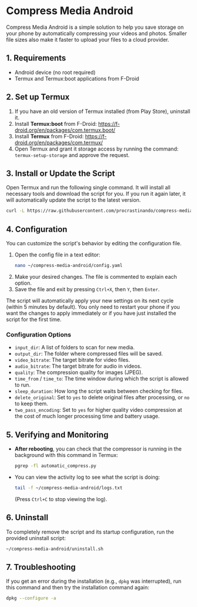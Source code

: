 <!-- # Compress Media Android
Compress Media Android is a simple solution to help you save storage on your phone by automatically compressing your videos and photos. Smaller file sizes make it easier and faster to upload your files to a cloud provider.

### 1. Requirements
* Android device (no root required)
### 2. Set up Termux
* If you have termux installed, uninstall it.
* Install Termux:boot https://f-droid.org/en/packages/com.termux.boot/
* Install Termux https://f-droid.org/en/packages/com.termux/
* **Give storage access to termux**
### 3. Install/update the script
Open Termux and run the following command:
```
curl -L https://raw.githubusercontent.com/procrastinando/compress-media-android/master/install.sh | bash
```
### 4. Verifying the Script
Restart the phone, To check that the compressor is running in the background, run the following command in Termux:
```
pgrep -fl automatic_compress.py
```
You can set your own configuration running the command `nano ~/compress-media-android/config.txt`, ctrl X Y to save, every modification requires the phone to restart.
### 5. Troubleshooting
If you get an error during the installation, run this command: `dpkg --configure -a` select `N` and try again. -->

# Compress Media Android

Compress Media Android is a simple solution to help you save storage on your phone by automatically compressing your videos and photos. Smaller file sizes also make it faster to upload your files to a cloud provider.

## 1. Requirements
*   Android device (no root required)
*   Termux and Termux:boot applications from F-Droid

## 2. Set up Termux
1.  If you have an old version of Termux installed (from Play Store), uninstall it.
2.  Install **Termux:boot** from F-Droid: https://f-droid.org/en/packages/com.termux.boot/
3.  Install **Termux** from F-Droid: https://f-droid.org/en/packages/com.termux/
4.  Open Termux and grant it storage access by running the command: `termux-setup-storage` and approve the request.

## 3. Install or Update the Script
Open Termux and run the following single command. It will install all necessary tools and download the script for you. If you run it again later, it will automatically update the script to the latest version.

```bash
curl -L https://raw.githubusercontent.com/procrastinando/compress-media-android/master/install-update.sh | bash
```

## 4. Configuration
You can customize the script's behavior by editing the configuration file.

1.  Open the config file in a text editor:
    ```bash
    nano ~/compress-media-android/config.yaml
    ```
2.  Make your desired changes. The file is commented to explain each option.
3.  Save the file and exit by pressing `Ctrl+X`, then `Y`, then `Enter`.

The script will automatically apply your new settings on its next cycle (within 5 minutes by default). You only need to restart your phone if you want the changes to apply immediately or if you have just installed the script for the first time.

### Configuration Options
*   `input_dir`: A list of folders to scan for new media.
*   `output_dir`: The folder where compressed files will be saved.
*   `video_bitrate`: The target bitrate for video files.
*   `audio_bitrate`: The target bitrate for audio in videos.
*   `quality`: The compression quality for images (JPEG).
*   `time_from` / `time_to`: The time window during which the script is allowed to run.
*   `sleep_duration`: How long the script waits between checking for files.
*   `delete_original`: Set to `yes` to delete original files after processing, or `no` to keep them.
*   `two_pass_encoding`: Set to `yes` for higher quality video compression at the cost of much longer processing time and battery usage.

## 5. Verifying and Monitoring
*   **After rebooting**, you can check that the compressor is running in the background with this command in Termux:
    ```bash
    pgrep -fl automatic_compress.py
    ```
*   You can view the activity log to see what the script is doing:
    ```bash
    tail -f ~/compress-media-android/logs.txt
    ```
    (Press `Ctrl+C` to stop viewing the log).

## 6. Uninstall
To completely remove the script and its startup configuration, run the provided uninstall script:
```bash
~/compress-media-android/uninstall.sh
```

## 7. Troubleshooting
If you get an error during the installation (e.g., `dpkg` was interrupted), run this command and then try the installation command again:
```bash
dpkg --configure -a
```